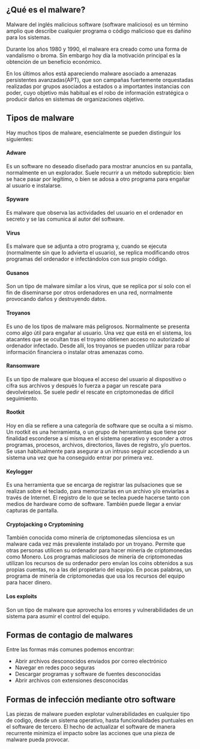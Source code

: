 ## ¿Qué es el malware?

Malware del inglés malicious software (software malicioso) es un término amplio que describe cualquier programa o código malicioso que es dañino para los sistemas. 

Durante los años 1980 y 1990, el malware era creado como una forma de vandalismo o broma. Sin embargo hoy día la motivación principal es la obtención de un beneficio económico. 

En los últimos años está apareciendo malware asociado a amenazas persistentes avanzadas(APT), que son campañas fuertemente orquestadas realizadas por grupos asociados a estados o a importantes instancias con poder, cuyo objetivo más habitual es el robo de información estratégica o producir daños en sistemas de organizaciones objetivo. 


##  Tipos de malware
Hay muchos tipos de malware, esencialmente se pueden distinguir los siguientes: 

#### Adware
Es un software no deseado diseñado para mostrar anuncios en su pantalla, normalmente en un explorador. Suele recurrir a un método subrepticio: bien se hace pasar por legítimo, o bien se adosa a otro programa para engañar al usuario e instalarse.

#### Spyware
Es malware que observa las actividades del usuario en el ordenador en secreto y se las comunica al autor del software.

#### Virus
Es malware que se adjunta a otro programa y, cuando se ejecuta (normalmente sin que lo advierta el usuario), se replica modificando otros programas del ordenador e infectándolos con sus propio código.

#### Gusanos
Son un tipo de malware similar a los virus, que se replica por sí solo con el fin de diseminarse por otros ordenadores en una red, normalmente provocando daños y destruyendo datos.

#### Troyanos
Es uno de los tipos de malware más peligrosos. Normalmente se presenta como algo útil para engañar al usuario. Una vez que está en el sistema, los atacantes que se ocultan tras el troyano obtienen acceso no autorizado al ordenador infectado. Desde allí, los troyanos se pueden utilizar para robar información financiera o instalar otras amenazas como.

#### Ransomware
Es un tipo de malware que bloquea el acceso del usuario al dispositivo o cifra sus archivos y después lo fuerza a pagar un rescate para devolvérselos. Se suele pedir el rescate en criptomonedas de difícil seguimiento.

#### Rootkit
Hoy en día se refiere a una categoría de software que se oculta a si mismo. Un rootkit es una herramienta, o un grupo de herramientas que tiene por finalidad esconderse a sí misma en el sistema operativo y esconder a otros programas, procesos, archivos, directorios, llaves de registro, y/o puertos. Se usan habitualmente para asegurar a un intruso seguir accediendo a un sistema una vez que ha conseguido entrar por primera vez.

#### Keylogger
Es una herramienta que se encarga de registrar las pulsaciones que se realizan sobre el teclado, para memorizarlas en un archivo y/o enviarlas a través de Internet. El registro de lo que se teclea puede hacerse tanto con medios de hardware como de software. También puede llegar a enviar capturas de pantalla.

#### Cryptojacking o Cryptomining 
También conocida como minería de criptomonedas silenciosa es un malware cada vez más prevalente instalado por un troyano. Permite que otras personas utilicen su ordenador para hacer minería de criptomonedas como Monero. Los programas maliciosos de minería de criptomonedas utilizan los recursos de su ordenador pero envían los coins obtenidos a sus propias cuentas, no a las del propietario del equipo. En pocas palabras, un programa de minería de criptomonedas que usa los recursos del equipo para hacer dinero.

#### Los exploits 
Son un tipo de malware que aprovecha los errores y vulnerabilidades de un sistema para asumir el control del equipo. 


##  Formas de contagio de malwares

Entre las formas más comunes podemos encontrar:

+ Abrir archivos desconocidos enviados por correo electrónico
+ Navegar en redes poco seguras
+ Descargar programas y software de fuentes desconocidas
+ Abrir archivos con extensiones desconocidas

##  Formas de infección mediante otro software

Las piezas de malware pueden explotar vulnerabilidades en cualquier tipo de codigo, desde un sistema operativo, hasta funcionalidades puntuales en el software de tercero. El hecho de actualizar el software de manera recurrente minimiza el impacto sobre las acciones que una pieza de malware pueda provocar.


